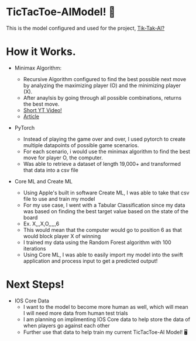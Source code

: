# TicTacToe-AIModel! 🤖
This is the model configured and used for the project, [Tik-Tak-AI?](https://github.com/natedoesthings/TicTacToeApp)

# How it Works.

- Minimax Algorithm:
  - Recursive Algorithm configured to find the best possible next move by analyzing the maximizing player (O) and the minimizing player (X).
  - After anaylsis by going through all possible combinations, returns the best move.
  - [Short YT Video!](https://www.youtube.com/watch?v=l-hh51ncgDI&t=189s&ab_channel=SebastianLague)
  - [Article](https://mostafa-samir.github.io/Tic-Tac-Toe-AI/)
 
- PyTorch
  - Instead of playing the game over and over, I used pytorch to create multiple datapoints of possible game scenarios.
  - For each scenario, i would use the minimax algorithm to find the best move for player O, the computer.
  - Was able to retrieve a dataset of length 19,000+ and transformed that data into a csv file
 
- Core ML and Create ML
  - Using Apple's built in software Create ML, I was able to take that csv file to use and train my model
  - For my use case, I went with a Tabular Classification since my data was based on finding the best target value based on the state of the board
  - Ex. X,,,X,O,,,,,6
  - This would mean that the computer would go to position 6 as that would block player X of winning
  - I trained my data using the Random Forest algorithm with 100 iterations
  - Using Core ML, I was able to easily import my model into the swift application and process input to get a predicted output!
 
# Next Steps!

- IOS Core Data
  - I want to the model to become more human as well, which will mean I will need more data from human test trials
  - I am planning on implimenting IOS Core data to help store the data of when players go against each other
  - Further use that data to help train my current TicTacToe-AI Model! 🖥️


